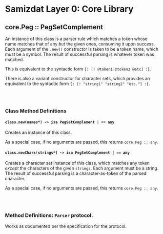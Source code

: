 Samizdat Layer 0: Core Library
==============================

core.Peg :: PegSetComplement
----------------------------

An instance of this class is a parser rule which matches a token whose name
matches that of any *but* the given ones, consuming it upon success.
Each argument of the `.new()` constructor is taken to be a token name, which
must be a symbol. The result of successful parsing is whatever token was
matched.

This is equivalent to the syntactic form `{: [! @token1 @token2 @etc] :}`.

There is also a variant constructor for character sets, which provides an
equivalent to the syntactic form `{: [! "string1" "string2" "etc."] :}`.


<br><br>
### Class Method Definitions

#### `class.new(names*) -> isa PegSetComplement | == any`

Creates an instance of this class.

As a special case, if no arguments are passed, this returns `core.Peg :: any`.

#### `class.newChars(strings*) -> isa PegSetComplement | == any`

Creates a character set instance of this class, which matches any token
*except* the characters of the given `strings`. Each argument must be a
string. The result of successful parsing is a character-as-token of the parsed
character.

As a special case, if no arguments are passed, this returns `core.Peg :: any`.


<br><br>
### Method Definitions: `Parser` protocol.

Works as documented per the specification for the protocol.
